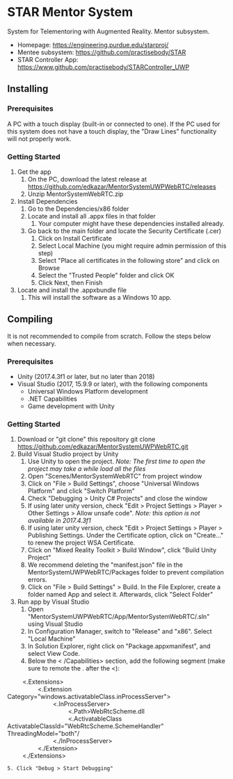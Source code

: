 # STAR Mentor System

System for Telementoring with Augmented Reality. Mentor subsystem.

* Homepage: <https://engineering.purdue.edu/starproj/>
* Mentee subsystem: <https://github.com/practisebody/STAR>
* STAR Controller App: <https://www.github.com/practisebody/STARController_UWP>

## Installing

### Prerequisites

A PC with a touch display (built-in or connected to one). If the PC used for this system does not have a touch display, the "Draw Lines" functionality will not properly work. 

### Getting Started

1. Get the app
	1. On the PC, download the latest release at <https://github.com/edkazar/MentorSystemUWPWebRTC/releases>
	2. Unzip MentorSystemWebRTC.zip
2. Install Dependencies
	1. Go to the Dependencies/x86 folder
	2. Locate and install all .appx files in that folder
		1. Your computer might have these dependencies installed already.
	2. Go back to the main folder and locate the Security Certificate (.cer)
		1. Click on Install Certificate
		2. Select Local Machine (you might require admin permission of this step)
		3. Select "Place all certificates in the following store" and click on Browse
		4. Select the "Trusted People" folder and click OK
		5. Click Next, then Finish
3. Locate and install the .appxbundle file
	1. This will install the software as a Windows 10 app.

## Compiling

It is not recommended to compile from scratch. Follow the steps below when necessary.

### Prerequisites

* Unity (2017.4.3f1 or later, but no later than 2018)
* Visual Studio (2017, 15.9.9 or later), with the following components
	* Universal Windows Platform development
	* .NET Capabilities
	* Game development with Unity

### Getting Started

1. Download or "git clone" this repository
	git clone https://github.com/edkazar/MentorSystemUWPWebRTC.git
2. Build Visual Studio project by Unity
	1. Use Unity to open the project. *Note: The first time to open the project may take a while load all the files*
	2. Open "Scenes/MentorSystemWebRTC" from project window
	3. Click on "File > Build Settings", choose "Universal Windows Platform" and click "Switch Platform"
	4. Check "Debugging > Unity C# Projects" and close the window
	5. If using later unity version, check "Edit > Project Settings > Player > Other Settings > Allow unsafe code". *Note: this option is not available in 2017.4.3f1*
	6. If using later unity version, check "Edit > Project Settings > Player > Publishing Settings. Under the Certificate option, click on "Create..." to renew the project WSA Certificate.
	7. Click on "Mixed Reality Toolkit > Build Window", click "Build Unity Project"
	8. We recommend deleting the "manifest.json" file in the MentorSystemUWPWebRTC/Packages folder to prevent compilation errors. 
	9. Click on "File > Build Settings" > Build. In the File Explorer, create a folder named App and select it. Afterwards, click "Select Folder"
3. Run app by Visual Studio
	1. Open "MentorSystemUWPWebRTC/App/MentorSystemWebRTC/.sln" using Visual Studio
	2. In Configuration Manager, switch to "Release" and "x86". Select "Local Machine"
	3. In Solution Explorer, right click on "Package.appxmanifest", and select View Code.
	4. Below the < /Capabilities> section, add the following segment (make sure to remote the . after the <): 

&emsp;&emsp;&ensp;<.Extensions><br>
&emsp;&emsp;&ensp;&ensp;&emsp;&emsp;<.Extension Category="windows.activatableClass.inProcessServer"><br>
&emsp;&emsp;&ensp;&ensp;&ensp;&emsp;&emsp;&emsp;&emsp;<.InProcessServer><br>
&emsp;&emsp;&ensp;&ensp;&ensp;&ensp;&emsp;&emsp;&emsp;&emsp;&emsp;&emsp;<.Path>WebRtcScheme.dll</Path><br>
&emsp;&emsp;&ensp;&ensp;&ensp;&ensp;&emsp;&emsp;&emsp;&emsp;&emsp;&emsp;<.ActivatableClass ActivatableClassId="WebRtcScheme.SchemeHandler" ThreadingModel="both"/<br>
&emsp;&emsp;&ensp;&ensp;&ensp;&emsp;&emsp;&emsp;&emsp;<./InProcessServer><br>
&emsp;&emsp;&ensp;&ensp;&emsp;&emsp;<./Extension><br>
&emsp;&emsp;&ensp;<./Extensions>

	5. Click "Debug > Start Debugging"



